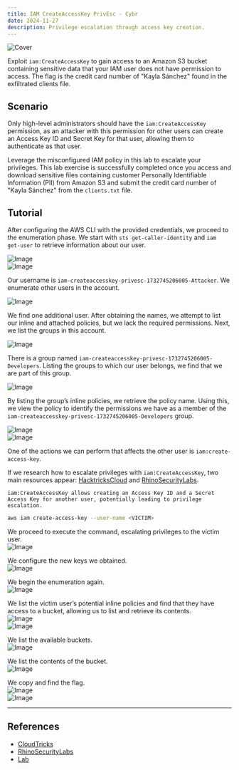 ```yaml
---
title: IAM CreateAccessKey PrivEsc - Cybr
date: 2024-11-27
description: Privilege escalation through access key creation.
---
```


![Cover](1.jpeg)

Exploit `iam:CreateAccessKey` to gain access to an Amazon S3 bucket containing sensitive data that your IAM user does not have permission to access. The flag is the credit card number of "Kayla Sánchez" found in the exfiltrated clients file.

## Scenario

Only high-level administrators should have the `iam:CreateAccessKey` permission, as an attacker with this permission for other users can create an Access Key ID and Secret Key for that user, allowing them to authenticate as that user.

Leverage the misconfigured IAM policy in this lab to escalate your privileges. This lab exercise is successfully completed once you access and download sensitive files containing customer Personally Identifiable Information (PII) from Amazon S3 and submit the credit card number of "Kayla Sánchez" from the `clients.txt` file.

## Tutorial

After configuring the AWS CLI with the provided credentials, we proceed to the enumeration phase. We start with `sts get-caller-identity` and `iam get-user` to retrieve information about our user.

![Image](1.png)  
![Image](2.png)  

Our username is `iam-createaccesskey-privesc-1732745206005-Attacker`. We enumerate other users in the account.

![Image](3.png)  

We find one additional user. After obtaining the names, we attempt to list our inline and attached policies, but we lack the required permissions. Next, we list the groups in this account.

![Image](4.png)  

There is a group named `iam-createaccesskey-privesc-1732745206005-Developers`. Listing the groups to which our user belongs, we find that we are part of this group.  

![Image](5.png)  

By listing the group’s inline policies, we retrieve the policy name. Using this, we view the policy to identify the permissions we have as a member of the `iam-createaccesskey-privesc-1732745206005-Developers` group.

![Image](6.png)  
![Image](7.png)  

One of the actions we can perform that affects the other user is `iam:create-access-key`.

If we research how to escalate privileges with `iam:CreateAccessKey`, two main resources appear: [HacktricksCloud](https://cloud.hacktricks.xyz/pentesting-cloud/aws-security/aws-privilege-escalation/aws-iam-privesc#iam-createaccesskey) and [RhinoSecurityLabs](https://rhinosecuritylabs.com/aws/aws-privilege-escalation-methods-mitigation/).

`iam:CreateAccessKey allows creating an Access Key ID and a Secret Access Key for another user, potentially leading to privilege escalation.`

```bash
aws iam create-access-key --user-name <VICTIM>
```

We proceed to execute the command, escalating privileges to the victim user.  
![Image](8.png)  

We configure the new keys we obtained.  
![Image](9.png)  

We begin the enumeration again.  
![Image](10.png)  

We list the victim user’s potential inline policies and find that they have access to a bucket, allowing us to list and retrieve its contents.  
![Image](11.png)  
![Image](12.png)  

We list the available buckets.  
![Image](13.png)  

We list the contents of the bucket.  
![Image](14.png)  

We copy and find the flag.  
![Image](15.png)  
![Image](16.png)  

----

## References
- [CloudTricks](https://cloud.hacktricks.xyz/pentesting-cloud/aws-security/aws-privilege-escalation/aws-iam-privesc)
- [RhinoSecurityLabs](https://rhinosecuritylabs.com/aws/aws-privilege-escalation-methods-mitigation/)
- [Lab](https://cybr.com/hands-on-labs/lab/iam-createaccesskey-privesc/)